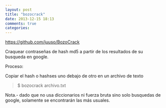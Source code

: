 ```yaml
---
layout: post
title: "bozocrack"
date: 2013-12-15 18:13
comments: true
categories: 
---
```

https://github.com/juuso/BozoCrack

Craquear contraseñas de hash md5 a partir de los resultados de su busqueda en google.

Proceso:

Copiar el hash o hashses uno debajo de otro en un archivo de texto

>$ bozocrack archivo.txt

Nota.- dado que no usa diccionarios ni fuerza bruta sino solo busquedas de google, solamente se encontrarán las más usuales.

